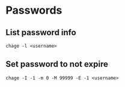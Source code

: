 # Passwords

## List password info

`chage -l <username>`

## Set password to not expire

`chage -I -1 -m 0 -M 99999 -E -1 <username>`